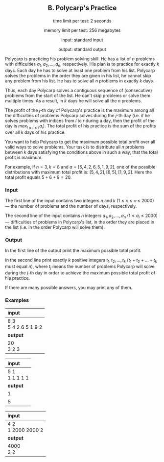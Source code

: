 ## <p align="center">B. Polycarp's Practice</p>

<p align="center"> time limit per test: 2 seconds</p>
<p align="center"> memory limit per test: 256 megabytes</p>
<p align="center"> input: standard input</p>
<p align="center"> output: standard output</p>

Polycarp is practicing his problem solving skill. He has a list of $n$ problems with difficulties $a_1, a_2, \dots, a_n$, respectively. His plan is to practice for exactly $k$ days. Each day he has to solve at least one problem from his list. Polycarp solves the problems in the order they are given in his list, he cannot skip any problem from his list. He has to solve all $n$ problems in exactly $k$ days.

Thus, each day Polycarp solves a contiguous sequence of (consecutive) problems from the start of the list. He can't skip problems or solve them multiple times. As a result, in $k$ days he will solve all the $n$ problems.

The profit of the $j$-th day of Polycarp's practice is the maximum among all the difficulties of problems Polycarp solves during the $j$-th day (i.e. if he solves problems with indices from $l$ to $r$ during a day, then the profit of the day is $max_{l\leq i\leq r} a_i$). The total profit of his practice is the sum of the profits over all $k$ days of his practice.

You want to help Polycarp to get the maximum possible total profit over all valid ways to solve problems. Your task is to distribute all $n$ problems between $k$ days satisfying the conditions above in such a way, that the total profit is maximum.

For example, if $n=3,k=8$ and $a=[5,4,2,6,5,1,9,2]$, one of the possible distributions with maximum total profit is: $[5,4,2],[6,5],[1,9,2]$. Here the total profit equals $5+6+9=20$.

### Input
The first line of the input contains two integers $n$ and $k$ ($1\leq 𝑘\leq 𝑛\leq 2000$) — the number of problems and the number of days, respectively.

The second line of the input contains $n$ integers $a_1, a_2, \dots, a_n$ ($1\leq a_i\leq 2000$) — difficulties of problems in Polycarp's list, in the order they are placed in the list (i.e. in the order Polycarp will solve them).

### Output
In the first line of the output print the maximum possible total profit.

In the second line print exactly $k$ positive integers $t_1, t_2, \dots, t_k$ ($t_1 + t_2 + \dots + t_k$ must equal $n$), where $t_j$ means the number of problems Polycarp will solve during the $j$-th day in order to achieve the maximum possible total profit of his practice.

If there are many possible answers, you may print any of them.

### Examples

|input|
|:------|
|8 3<br>5 4 2 6 5 1 9 2|
|**output**|
|20<br>3 2 3|

|input|
|:------|
|5 1<br>1 1 1 1 1|
|**output**|
|1|
|5|

|input|
|:------|
|4 2<br>1 2000 2000 2|
|**output**|
|4000<br>2 2|

